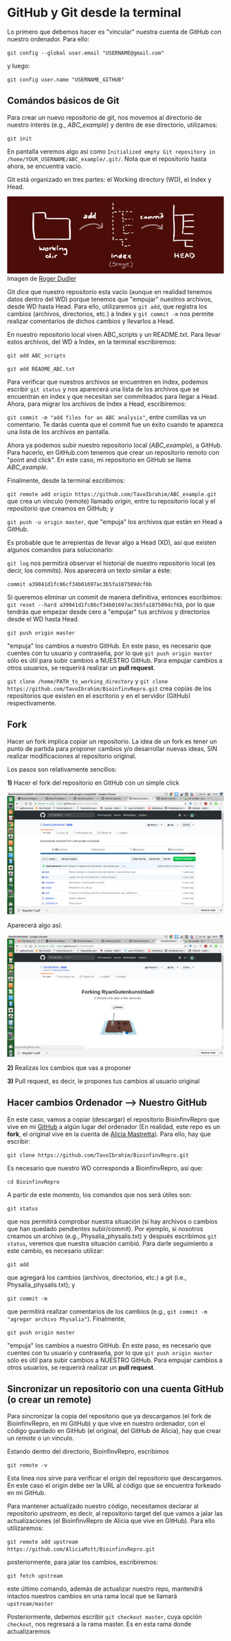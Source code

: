 # GitHub y Git desde la terminal

Lo primero que debemos hacer es "vincular" nuestra cuenta de GitHub con nuestro ordenador. Para ello:

`git config --global user.email "USERNAME@gmail.com"`

y luego:

`git config user.name "USERNAME_GITHUB"`

## Comándos básicos de Git

Para crear un nuevo repositorio de git, nos movemos al directorio de nuestro interés (e.g., *ABC_example*) y dentro de ese directorio, utilizamos:

`git init`

En pantalla veremos algo así como `Initialized empty Git repository in /home/YOUR_USERNAME/ABC_example/.git/`. Nota que el repositorio hasta ahora, se encuentra vacio. 

Git está organizado en tres partes: el Working directory (WD), el Index y Head.

![alt text](https://github.com/TavoIbrahim/Git/blob/master/trees.png)
Imagen de [Roger Dudler](https://twitter.com/rogerdudler) 

Git dice que nuestro repositorio esta vacio (aunque en realidad tenemos datos dentro del WD) porque tenemos que "empujar" nuestros archivos, desde WD hasta Head. Para ello, utilizaremos `git add`, que registra los cambios (archivos, directorios, etc.) a Index y `git commit -m` nos permite realizar comentarios de dichos cambios y llevarlos a Head.  

En nuestro repositorio local viven ABC_scripts y un README.txt. Para llevar estos archivos, del WD a Index, en la terminal escribiremos:

`git add ABC_scripts`

`git add README_ABC.txt`

Para verificar que nuestros archivos se encuentren en Index, podemos escribir `git status` y nos aparecerá una lista de los archivos que se encuentran en index y que necesitan ser commiteados para llegar a Head. Ahora, para migrar los archivos de Index a Head, escribiremos:

`git commit -m "add files for an ABC analysis"`, entre comillas va un comentario. Te darás cuenta que el commit fue un éxito cuando te aparezca una lista de los archivos en pantalla.

Ahora ya podemos subir nuestro repositorio local (*ABC_example*), a GitHub. Para hacerlo, en GitHub.com tenemos que crear un repositorio remoto con "point and click". En este caso, mi repositorio en GitHub se llama *ABC_example*.

Finalmente, desde la terminal escribimos:

`git remote add origin https://github.com/TavoIbrahim/ABC_example.git` que crea un vínculo (remote) llamado *origin*, entre tu repositorio local y el repositorio que creamos en GitHub; y 

`git push -u origin master`, que "empuja" los archivos que están en Head a GitHub. 

Es probable que te arrepientas de llevar algo a Head (XD), así que existen algunos comandos para solucionarlo:

`git log` nos permitirá observar el historial de nuestro repositorio local (es decir, los commits). Nos aparecerá un texto similar a éste:

`commit a39041d1fc86cf34b01697ac3b5fa187509dcf6b`

Si queremos eliminar un commit de manera definitiva, entonces escribimos: `git reset --hard a39041d1fc86cf34b01697ac3b5fa187509dcf6b`,
por lo que tendrás que empezar desde cero a "empujar" tus archivos y directorios desde el WD hasta Head.


















`git push origin master` 

"empuja" los cambios a nuestro GitHub. En este paso, es necesario que cuentes con tu usuario y contraseña, por lo que `git push origin master` sólo es útil para subir cambios a NUESTRO GitHub. Para empujar cambios a otros usuarios, se requerirá realizar un **pull request**.







`git clone /home/PATH_to_working_directory` y `git clone https://github.com/TavoIbrahim/BioinfinvRepro.git` crea copias de los repositorios que existen en el escritorio y en el servidor (GitHub) respectivamente. 





## Fork

Hacer un fork implica copiar un repositorio. La idea de un fork es tener un punto de partida para proponer cambios y/o desarrollar nuevas ideas, SIN realizar modificaciones al repositorio original.

Los pasos son relativamente sencillos:

**1)** Hacer el fork del repositorio en GitHub con un simple click

![alt text](https://github.com/TavoIbrahim/Git/blob/master/Captura%20de%20pantalla%20de%202018-04-17%2013-53-45.png)

Aparecerá algo así:

![alt text](https://github.com/TavoIbrahim/Git/blob/master/Captura%20de%20pantalla%20de%202018-04-17%2009-01-31.png)

**2)** Realizas los cambios que vas a proponer

**3)** Pull request, es decir, le propones tus cambios al usuario original

## Hacer cambios Ordenador --> Nuestro GitHub

En este caso, vamos a copiar (descargar) el repositorio BioinfinvRepro que vive en mi [GitHub](https://github.com/TavoIbrahim) a algún lugar del ordenador (En realidad, este repo es un **fork**, el original vive en la cuenta de [Alicia Mastretta](https://github.com/AliciaMstt)). Para ello, hay que escribir:

`git clone https://github.com/TavoIbrahim/BioinfinvRepro.git`

Es necesario que nuestro WD corresponda a BioinfinvRepro, así que:

`cd BioinfinvRepro`

A partir de este momento, los comandos que nos será útiles son: 

`git status`

que nos permitirá comprobar nuestra situación (si hay archivos o cambios que han quedado pendientes subir/commit). Por ejemplo, si nosotros creamos un archivo (e.g., Physalia_physalis.txt) y después escribimos `git status`, veremos que nuestra situación cambió. Para darle seguimiento a este cambio, es necesario utilizar: 

`git add`

que agregará los cambios (archivos, directorios, etc.) a git (i.e., Physalia_physalis.txt); y  

`git commit -m`

que permitirá realizar comentarios de los cambios (e.g., `git commit -m "agregar archivo Physalia"`). Finalmente,  

`git push origin master` 

"empuja" los cambios a nuestro GitHub. En este paso, es necesario que cuentes con tu usuario y contraseña, por lo que `git push origin master` sólo es útil para subir cambios a NUESTRO GitHub. Para empujar cambios a otros usuarios, se requerirá realizar un **pull request**.

## Sincronizar un repositorio con una cuenta GitHub (o crear un remote)

Para sincronizar la copia del repositorio que ya descargamos (el fork de BioinfinvRepro, en mi GitHub) y que vive en nuestro ordenador, con el código guardado en GitHub (el original, del GitHub de Alicia), hay que crear un *remote* o un vínculo. 

Estando dentro del directorio, BioinfinvRepro, escribimos

`git remote -v` 

Esta línea nos sirve para verificar el *origin* del repositorio que descargamos. En este caso el origin debe ser la URL al código que se encuentra forkeado en mi GitHub. 

Para mantener actualizado nuestro código, necesitamos declarar al repositorio *upstream*, es decir, al repositorio target del que vamos a jalar las actualizaciones (el BioinfinvRepro de Alicia que vive en GitHub). Para ello utilizaremos:  

`git remote add upstream https://github.com/AliciaMstt/BioinfinvRepro.git`

posteriormente, para jalar los cambios, escribiremos:

`git fetch upstream` 

este último comando, además de actualizar nuestro repo, mantendrá intactos nuestros cambios en una rama local que se llamará `upstream/master` 

Posteriormente, debemos escribir `git checkout master`, cuya opción `checkout`, nos regresará a la rama master. Es en esta rama donde actualizaremos




